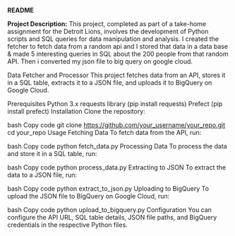 **README**

**Project Description:**
This project, completed as part of a take-home assignment for the Detroit Lions, involves the development of Python scripts and SQL queries for data manipulation and analysis. I created the fetcher to fetch data from a random api and I stored that data in a data base & made 5 interesting queries in SQL about the 200 people from that random API. Then i converted my json file to big query on google cloud.

Data Fetcher and Processor
This project fetches data from an API, stores it in a SQL table, extracts it to a JSON file, and uploads it to BigQuery on Google Cloud.

Prerequisites
Python 3.x
requests library (pip install requests)
Prefect (pip install prefect)
Installation
Clone the repository:

bash
Copy code
git clone https://github.com/your_username/your_repo.git
cd your_repo
Usage
Fetching Data
To fetch data from the API, run:

bash
Copy code
python fetch_data.py
Processing Data
To process the data and store it in a SQL table, run:

bash
Copy code
python process_data.py
Extracting to JSON
To extract the data to a JSON file, run:

bash
Copy code
python extract_to_json.py
Uploading to BigQuery
To upload the JSON file to BigQuery on Google Cloud, run:

bash
Copy code
python upload_to_bigquery.py
Configuration
You can configure the API URL, SQL table details, JSON file paths, and BigQuery credentials in the respective Python files.

